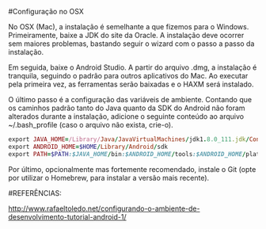 #Configuração no OSX

No OSX (Mac), a instalação é semelhante a que fizemos para o Windows. Primeiramente, baixe a JDK do site da Oracle. A instalação deve ocorrer sem maiores problemas, bastando seguir o wizard com o passo a passo da instalação.

Em seguida, baixe o Android Studio. A partir do arquivo .dmg, a instalação é tranquila, seguindo o padrão para outros aplicativos do Mac. Ao executar pela primeira vez, as ferramentas serão baixadas e o HAXM será instalado.

O último passo é a configuração das variáveis de ambiente. Contando que os caminhos padrão tanto do Java quanto da SDK do Android não foram alterados durante a instalação, adicione o seguinte conteúdo ao arquivo ~/.bash_profile (caso o arquivo não exista, crie-o).

```ruby
export JAVA_HOME=/Library/Java/JavaVirtualMachines/jdk1.8.0_111.jdk/Contents/Home
export ANDROID_HOME=$HOME/Library/Android/sdk
export PATH=$PATH:$JAVA_HOME/bin:$ANDROID_HOME/tools:$ANDROID_HOME/platform-tools
```

Por último, opcionalmente mas fortemente recomendado, instale o Git (opte por utilizar o Homebrew, para instalar a versão mais recente).

#REFERÊNCIAS:

http://www.rafaeltoledo.net/configurando-o-ambiente-de-desenvolvimento-tutorial-android-1/
